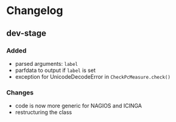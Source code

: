 # Changelog
## dev-stage
### Added
- parsed arguments: `label`
- parfdata to output if `label` is set
- exception for UnicodeDecodeError in `CheckPcMeasure.check()`
### Changes
- code is now more generic for NAGIOS and ICINGA
- restructuring the class

